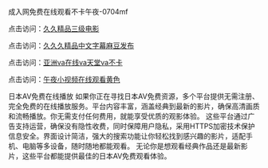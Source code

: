 成入网免费在线观看不卡午夜-0704mf

点击访问：<a href="https://gfd-5xg.pages.dev/">久久精品三级电影</a>

点击访问：<a href="https://fdhf-454.pages.dev/">久久久精品中文字幕麻豆发布</a>

点击访问：<a href="https://bered.pages.dev/">亚洲va在线va天堂va不卡</a>

点击访问：<a href="https://rtj-3zo.pages.dev/">午夜小视频在线观看黄色</a>

日本AV免费在线播放
如果你正在寻找日本AV免费资源，多个平台提供无需注册、完全免费的在线播放服务。平台内容丰富，涵盖经典到最新的影片，确保高清画质和流畅播放。你无需支付任何费用，就能享受优质的观影体验。
这些平台通过广告支持运营，确保没有隐性收费，同时保障用户隐私，采用HTTPS加密技术保护信息安全。界面设计简洁，强大的搜索功能让你轻松找到感兴趣的影片，适配手机、电脑等多设备，随时随地都能观看。
无论你是想观看经典作品还是最新影片，这些平台都能提供最佳的日本AV免费观看体验。

<span style="display:none;">[Canonical link](https://github.com/gg20250704/gg20250704 ）</span>



